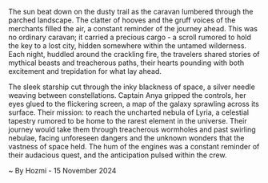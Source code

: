 
The sun beat down on the dusty trail as the caravan lumbered through the parched landscape.  The clatter of hooves and the gruff voices of the merchants filled the air, a constant reminder of the journey ahead.  This was no ordinary caravan; it carried a precious cargo - a scroll rumored to hold the key to a lost city, hidden somewhere within the untamed wilderness.  Each night, huddled around the crackling fire, the travelers shared stories of mythical beasts and treacherous paths, their hearts pounding with both excitement and trepidation for what lay ahead.

The sleek starship cut through the inky blackness of space, a silver needle weaving between constellations. Captain Anya gripped the controls, her eyes glued to the flickering screen, a map of the galaxy sprawling across its surface. Their mission: to reach the uncharted nebula of Lyria, a celestial tapestry rumored to be home to the rarest element in the universe.  Their journey would take them through treacherous wormholes and past swirling nebulae, facing unforeseen dangers and the unknown wonders that the vastness of space held. The hum of the engines was a constant reminder of their audacious quest, and the anticipation pulsed within the crew. 

~ By Hozmi - 15 November 2024
